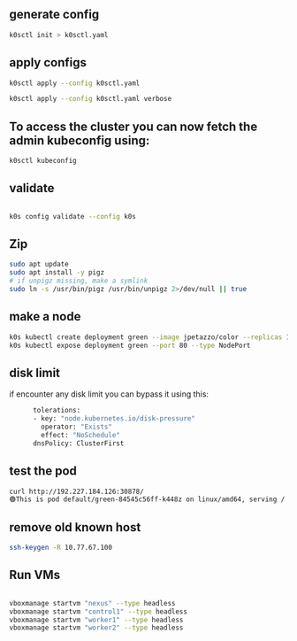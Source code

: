 

## generate config

```sh
k0sctl init > k0sctl.yaml

```

## apply configs

```sh
k0sctl apply --config k0sctl.yaml

k0sctl apply --config k0sctl.yaml verbose

```

## To access the cluster you can now fetch the admin kubeconfig using: 

```sh
k0sctl kubeconfig 

```

## validate

```sh

k0s config validate --config k0s

```

## Zip

```sh
sudo apt update
sudo apt install -y pigz
# if unpigz missing, make a symlink
sudo ln -s /usr/bin/pigz /usr/bin/unpigz 2>/dev/null || true

```

## make a node

```sh
k0s kubectl create deployment green --image jpetazzo/color --replicas 1
k0s kubectl expose deployment green --port 80 --type NodePort

```

## disk limit
if encounter any disk limit you can bypass it using this:
```sh
      tolerations:
      - key: "node.kubernetes.io/disk-pressure"
        operator: "Exists"
        effect: "NoSchedule"
      dnsPolicy: ClusterFirst
```

## test the pod

```sh
curl http://192.227.184.126:30878/
🟢This is pod default/green-84545c56ff-k448z on linux/amd64, serving / for 10.244.0.1:13497.
```


## remove old known host 

```sh
ssh-keygen -R 10.77.67.100

```

## Run VMs

```sh

vboxmanage startvm "nexus" --type headless
vboxmanage startvm "control1" --type headless
vboxmanage startvm "worker1" --type headless
vboxmanage startvm "worker2" --type headless


```